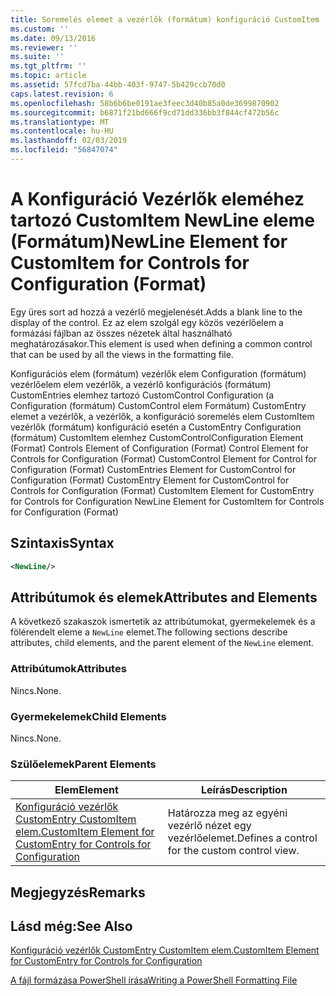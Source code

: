 ```yaml
---
title: Soremelés elemet a vezérlők (formátum) konfiguráció CustomItem |} A Microsoft Docs
ms.custom: ''
ms.date: 09/13/2016
ms.reviewer: ''
ms.suite: ''
ms.tgt_pltfrm: ''
ms.topic: article
ms.assetid: 57fcd7ba-44bb-403f-9747-5b429ccb70d0
caps.latest.revision: 6
ms.openlocfilehash: 58b6b6be0191ae3feec3d40b85a0de3699870902
ms.sourcegitcommit: b6871f21bd666f9cd71dd336bb3f844cf472b56c
ms.translationtype: MT
ms.contentlocale: hu-HU
ms.lasthandoff: 02/03/2019
ms.locfileid: "56847074"
---
```

# <a name="newline-element-for-customitem-for-controls-for-configuration-format"></a><span data-ttu-id="4519d-102">A Konfiguráció Vezérlők eleméhez tartozó CustomItem NewLine eleme (Formátum)</span><span class="sxs-lookup"><span data-stu-id="4519d-102">NewLine Element for CustomItem for Controls for Configuration (Format)</span></span>

<span data-ttu-id="4519d-103">Egy üres sort ad hozzá a vezérlő megjelenését.</span><span class="sxs-lookup"><span data-stu-id="4519d-103">Adds a blank line to the display of the control.</span></span> <span data-ttu-id="4519d-104">Ez az elem szolgál egy közös vezérlőelem a formázási fájlban az összes nézetek által használható meghatározásakor.</span><span class="sxs-lookup"><span data-stu-id="4519d-104">This element is used when defining a common control that can be used by all the views in the formatting file.</span></span>

<span data-ttu-id="4519d-105">Konfigurációs elem (formátum) vezérlők elem Configuration (formátum) vezérlőelem elem vezérlők, a vezérlő konfigurációs (formátum) CustomEntries elemhez tartozó CustomControl Configuration (a Configuration (formátum) CustomControl elem Formátum) CustomEntry elemet a vezérlők, a vezérlők, a konfiguráció soremelés elem CustomItem vezérlők (formátum) konfiguráció esetén a CustomEntry Configuration (formátum) CustomItem elemhez CustomControl</span><span class="sxs-lookup"><span data-stu-id="4519d-105">Configuration Element (Format) Controls Element of Configuration (Format) Control Element for Controls for Configuration (Format) CustomControl Element for Control for Configuration (Format) CustomEntries Element for CustomControl for Configuration (Format) CustomEntry Element for CustomControl for Controls for Configuration (Format) CustomItem Element for CustomEntry for Controls for Configuration NewLine Element for CustomItem for Controls for Configuration (Format)</span></span>

## <a name="syntax"></a><span data-ttu-id="4519d-106">Szintaxis</span><span class="sxs-lookup"><span data-stu-id="4519d-106">Syntax</span></span>

```xml
<NewLine/>
```

## <a name="attributes-and-elements"></a><span data-ttu-id="4519d-107">Attribútumok és elemek</span><span class="sxs-lookup"><span data-stu-id="4519d-107">Attributes and Elements</span></span>

<span data-ttu-id="4519d-108">A következő szakaszok ismertetik az attribútumokat, gyermekelemek és a fölérendelt eleme a `NewLine` elemet.</span><span class="sxs-lookup"><span data-stu-id="4519d-108">The following sections describe attributes, child elements, and the parent element of the `NewLine` element.</span></span>

### <a name="attributes"></a><span data-ttu-id="4519d-109">Attribútumok</span><span class="sxs-lookup"><span data-stu-id="4519d-109">Attributes</span></span>

<span data-ttu-id="4519d-110">Nincs.</span><span class="sxs-lookup"><span data-stu-id="4519d-110">None.</span></span>

### <a name="child-elements"></a><span data-ttu-id="4519d-111">Gyermekelemek</span><span class="sxs-lookup"><span data-stu-id="4519d-111">Child Elements</span></span>

<span data-ttu-id="4519d-112">Nincs.</span><span class="sxs-lookup"><span data-stu-id="4519d-112">None.</span></span>

### <a name="parent-elements"></a><span data-ttu-id="4519d-113">Szülőelemek</span><span class="sxs-lookup"><span data-stu-id="4519d-113">Parent Elements</span></span>

|<span data-ttu-id="4519d-114">Elem</span><span class="sxs-lookup"><span data-stu-id="4519d-114">Element</span></span>|<span data-ttu-id="4519d-115">Leírás</span><span class="sxs-lookup"><span data-stu-id="4519d-115">Description</span></span>|
|-------------|-----------------|
|[<span data-ttu-id="4519d-116">Konfiguráció vezérlők CustomEntry CustomItem elem.</span><span class="sxs-lookup"><span data-stu-id="4519d-116">CustomItem Element for CustomEntry for Controls for Configuration</span></span>](./customitem-element-for-customentry-for-controls-for-configuration-format.md)|<span data-ttu-id="4519d-117">Határozza meg az egyéni vezérlő nézet egy vezérlőelemet.</span><span class="sxs-lookup"><span data-stu-id="4519d-117">Defines a control for the custom control view.</span></span>|

## <a name="remarks"></a><span data-ttu-id="4519d-118">Megjegyzés</span><span class="sxs-lookup"><span data-stu-id="4519d-118">Remarks</span></span>

## <a name="see-also"></a><span data-ttu-id="4519d-119">Lásd még:</span><span class="sxs-lookup"><span data-stu-id="4519d-119">See Also</span></span>

[<span data-ttu-id="4519d-120">Konfiguráció vezérlők CustomEntry CustomItem elem.</span><span class="sxs-lookup"><span data-stu-id="4519d-120">CustomItem Element for CustomEntry for Controls for Configuration</span></span>](./customitem-element-for-customentry-for-controls-for-configuration-format.md)

[<span data-ttu-id="4519d-121">A fájl formázása PowerShell írása</span><span class="sxs-lookup"><span data-stu-id="4519d-121">Writing a PowerShell Formatting File</span></span>](./writing-a-powershell-formatting-file.md)
